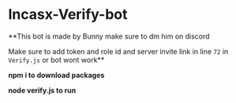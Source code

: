 # Incasx-Verify-bot

**This bot is made by Bunny make sure to dm him on discord 

Make sure to add token and role id and server invite link in line `72` in `Verify.js` or bot wont work**

**npm i to download packages**

**node verify.js to run**
